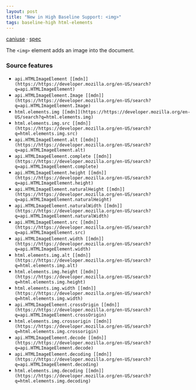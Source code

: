 ```yaml
---
layout: post
title: "New in High Baseline Support: <img>"
tags: baseline-high html-elements
---
```


[caniuse](https://caniuse.com/?search=img) · [spec](https://html.spec.whatwg.org/multipage/embedded-content.html#the-img-element)

The `<img>` element adds an image into the document.

### Source features

- ``api.HTMLImageElement [[mdn]](https://https://developer.mozilla.org/en-US/search?q=api.HTMLImageElement)``
- ``api.HTMLImageElement.Image [[mdn]](https://https://developer.mozilla.org/en-US/search?q=api.HTMLImageElement.Image)``
- ``html.elements.img [[mdn]](https://https://developer.mozilla.org/en-US/search?q=html.elements.img)``
- ``html.elements.img.src [[mdn]](https://https://developer.mozilla.org/en-US/search?q=html.elements.img.src)``
- ``api.HTMLImageElement.alt [[mdn]](https://https://developer.mozilla.org/en-US/search?q=api.HTMLImageElement.alt)``
- ``api.HTMLImageElement.complete [[mdn]](https://https://developer.mozilla.org/en-US/search?q=api.HTMLImageElement.complete)``
- ``api.HTMLImageElement.height [[mdn]](https://https://developer.mozilla.org/en-US/search?q=api.HTMLImageElement.height)``
- ``api.HTMLImageElement.naturalHeight [[mdn]](https://https://developer.mozilla.org/en-US/search?q=api.HTMLImageElement.naturalHeight)``
- ``api.HTMLImageElement.naturalWidth [[mdn]](https://https://developer.mozilla.org/en-US/search?q=api.HTMLImageElement.naturalWidth)``
- ``api.HTMLImageElement.src [[mdn]](https://https://developer.mozilla.org/en-US/search?q=api.HTMLImageElement.src)``
- ``api.HTMLImageElement.width [[mdn]](https://https://developer.mozilla.org/en-US/search?q=api.HTMLImageElement.width)``
- ``html.elements.img.alt [[mdn]](https://https://developer.mozilla.org/en-US/search?q=html.elements.img.alt)``
- ``html.elements.img.height [[mdn]](https://https://developer.mozilla.org/en-US/search?q=html.elements.img.height)``
- ``html.elements.img.width [[mdn]](https://https://developer.mozilla.org/en-US/search?q=html.elements.img.width)``
- ``api.HTMLImageElement.crossOrigin [[mdn]](https://https://developer.mozilla.org/en-US/search?q=api.HTMLImageElement.crossOrigin)``
- ``html.elements.img.crossorigin [[mdn]](https://https://developer.mozilla.org/en-US/search?q=html.elements.img.crossorigin)``
- ``api.HTMLImageElement.decode [[mdn]](https://https://developer.mozilla.org/en-US/search?q=api.HTMLImageElement.decode)``
- ``api.HTMLImageElement.decoding [[mdn]](https://https://developer.mozilla.org/en-US/search?q=api.HTMLImageElement.decoding)``
- ``html.elements.img.decoding [[mdn]](https://https://developer.mozilla.org/en-US/search?q=html.elements.img.decoding)``

